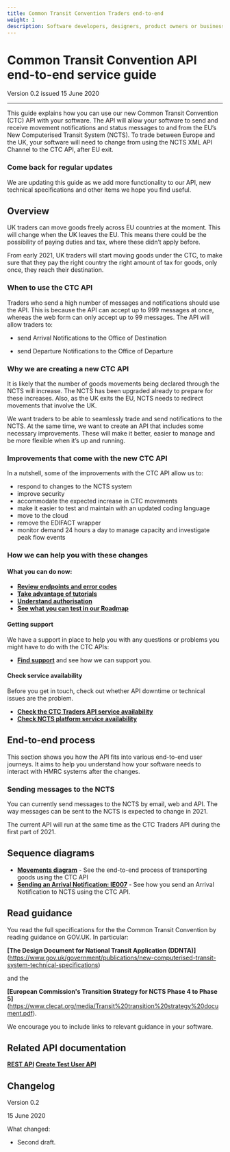 ```yaml
---
title: Common Transit Convention Traders end-to-end
weight: 1
description: Software developers, designers, product owners or business analysts. Integrate your software with Common Transit Convention Traders API.
---
```


# Common Transit Convention API end-to-end service guide

Version 0.2 issued 15 June 2020
***

This guide explains how you can use our new Common Transit Convention (CTC) API with your software. The API will allow your software to send and receive movement notifications and status messages to and from the EU’s New Computerised Transit System (NCTS). To trade between Europe and the UK, your software will need to change from using the NCTS XML API Channel to the CTC API, after EU exit.

### Come back for regular updates

We are updating this guide as we add more functionality to our API, new technical specifications and other items we hope you find useful. 

## Overview

UK traders can move goods freely across EU countries at the moment. This will change when the UK leaves the EU. This means there could be the possibility of paying duties and tax, where these didn’t apply before. 

From early 2021, UK traders will start moving goods under the CTC, to make sure that they pay the right country the right amount of tax for goods, only once, they reach their destination. 


### When to use the CTC API

Traders who send a high number of messages and notifications should use the API.  This is because the API can accept up to 999 messages at once, whereas the web form can only accept up to 99 messages. The API will allow traders to:

- send Arrival Notifications to the Office of Destination

- send Departure Notifications to the Office of Departure


### Why we are creating a new CTC API
It is likely that the number of goods movements being declared through the NCTS will increase. The NCTS has been upgraded already to prepare for these increases. Also, as the UK exits the EU, NCTS needs to redirect movements that involve the UK. 

We want traders to be able to seamlessly trade and send notifications to the NCTS. At the same time, we want to create an API that includes some necessary improvements. These will make it better, easier to manage and be more flexible when it’s up and running.


### Improvements that come with the new CTC API

In a nutshell, some of the improvements with the CTC API allow us to:

- respond to changes to the NCTS system
- improve security
- accommodate the expected increase in CTC movements
- make it  easier to test and maintain with an updated coding language
- move to the cloud 
- remove the EDIFACT wrapper
- monitor demand 24 hours a day to manage capacity and investigate peak flow events


### How we can help you with these changes

#### What you can do now: 
- **[Review endpoints and error codes](https://developer.qa.tax.service.gov.uk/api-documentation/docs/api/service/common-transit-convention-traders/1.0)**  
- **[Take advantage of tutorials](https://developer.qa.tax.service.gov.uk/api-documentation/docs/tutorials)** 
- **[Understand authorisation](https://developer.qa.tax.service.gov.uk/api-documentation/docs/authorisation)**
- **[See what you can test in our Roadmap](https://developer.qa.tax.service.gov.uk/roadmaps/common-transit-convention-traders-roadmap/#backlog)**

#### Getting support
We have a support in place to help you with any questions or problems you might have to do with the CTC APIs:  
- **[Find support](documentation/get-support.html)** and see how we can support you. 

#### Check service availability
Before you get in touch, check out whether API downtime or technical issues are the problem.
- **[Check the CTC Traders API service availability](https://api-platform-status.production.tax.service.gov.uk/?_ga=2.145121908.112811846.1587044117-960820992.1580203223)**    
- **[Check NCTS platform service availability](https://www.gov.uk/government/publications/new-computerised-transit-system-ncts-web-service-availability-and-issues/new-computerised-transit-system-ncts-web-service-availability-and-issues)**

 
## End-to-end process

This section shows you how the API fits into various end-to-end user journeys. It aims to help you understand how your software needs to interact with HMRC systems after the changes.


### Sending messages to the NCTS

You can currently send messages to the NCTS by email, web and API. The way messages can be sent to the NCTS is expected to change in 2021.

The current API will run at the same time as the CTC Traders API during the first part of 2021. 


## Sequence diagrams

- **[Movements diagram](documentation/movements-diagram.html)** - See the end-to-end process of transporting goods using the CTC API
- **[Sending an Arrival Notification: IE007](documentation/arrivals-diagram.html)** - See how you send an Arrival Notification to NCTS using the CTC API.  


## Read guidance
You read the full specifications for the the Common Transit Convention by reading guidance on GOV.UK. In particular:

**[The Design Document for National Transit Application (DDNTA)]**(https://www.gov.uk/government/publications/new-computerised-transit-system-technical-specifications)

and the 

**[European Commission's Transition Strategy for NCTS Phase 4 to Phase 5]**(https://www.clecat.org/media/Transit%20transition%20strategy%20document.pdf).

We encourage you to include links to relevant guidance in your software.





## Related API documentation
<!--- Section owner: MTD Programme --->

  **[REST API](https://developer.service.hmrc.gov.uk/api-documentation/docs/api/service/common-transit-convention-traders/1.0)**
  **[Create Test User API](https://developer.service.hmrc.gov.uk/api-documentation/docs/api/service/api-platform-test-user/1.0)**

## Changelog
<!--- Section owner: MTD Programme --->

Version 0.2

15 June 2020

What changed:

* Second draft.
